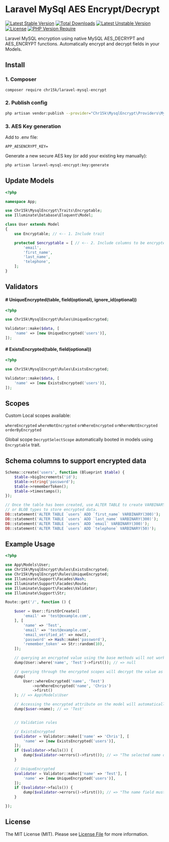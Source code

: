 # Laravel MySql AES Encrypt/Decrypt

[![Latest Stable Version](http://poser.pugx.org/chr15k/laravel-mysql-encrypt/v)](https://packagist.org/packages/chr15k/laravel-mysql-encrypt) [![Total Downloads](http://poser.pugx.org/chr15k/laravel-mysql-encrypt/downloads)](https://packagist.org/packages/chr15k/laravel-mysql-encrypt) [![Latest Unstable Version](http://poser.pugx.org/chr15k/laravel-mysql-encrypt/v/unstable)](https://packagist.org/packages/chr15k/laravel-mysql-encrypt) [![License](http://poser.pugx.org/chr15k/laravel-mysql-encrypt/license)](https://packagist.org/packages/chr15k/laravel-mysql-encrypt) [![PHP Version Require](http://poser.pugx.org/chr15k/laravel-mysql-encrypt/require/php)](https://packagist.org/packages/chr15k/laravel-mysql-encrypt)

Laravel MySQL encryption using native MySQL AES_DECRYPT and AES_ENCRYPT functions.
Automatically encrypt and decrypt fields in your Models.

## Install

### 1. Composer

```bash
composer require chr15k/laravel-mysql-encrypt
```

### 2. Publish config

```bash
php artisan vendor:publish --provider="Chr15k\MysqlEncrypt\Providers\MysqlEncryptServiceProvider"
```

### 3. AES Key generation

Add to .env file:

```
APP_AESENCRYPT_KEY=
```

Generate a new secure AES key (or add your existing key manually):

```bash
php artisan laravel-mysql-encrypt:key:generate
```

## Update Models

```php
<?php

namespace App;

use Chr15k\MysqlEncrypt\Traits\Encryptable;
use Illuminate\Database\Eloquent\Model;

class User extends Model
{
    use Encryptable; // <-- 1. Include trait

    protected $encryptable = [ // <-- 2. Include columns to be encrypted
        'email',
        'first_name',
        'last_name',
        'telephone',
    ];
}
```

## Validators

#### # UniqueEncrypted(table, field(optional), ignore_id(optional))

```php
<?php

use Chr15k\MysqlEncrypt\Rules\UniqueEncrypted;

Validator::make($data, [
    'name' => [new UniqueEncrypted('users')],
]);
```

#### # ExistsEncrypted(table, field(optional))

```php
<?php

use Chr15k\MysqlEncrypt\Rules\ExistsEncrypted;

Validator::make($data, [
    'name' => [new ExistsEncrypted('users')],
]);
```

## Scopes

Custom Local scopes available:

`whereEncrypted`
`whereNotEncrypted`
`orWhereEncrypted`
`orWhereNotEncrypted`
`orderByEncrypted`

Global scope `DecryptSelectScope` automatically booted in models using `Encryptable` trait.

## Schema columns to support encrypted data

```php
Schema::create('users', function (Blueprint $table) {
    $table->bigIncrements('id');
    $table->string('password');
    $table->rememberToken();
    $table->timestamps();
});

// Once the table has been created, use ALTER TABLE to create VARBINARY
// or BLOB types to store encrypted data.
DB::statement('ALTER TABLE `users` ADD `first_name` VARBINARY(300)');
DB::statement('ALTER TABLE `users` ADD `last_name` VARBINARY(300)');
DB::statement('ALTER TABLE `users` ADD `email` VARBINARY(300)');
DB::statement('ALTER TABLE `users` ADD `telephone` VARBINARY(50)');
```

## Example Usage

```php
<?php

use App\Models\User;
use Chr15k\MysqlEncrypt\Rules\ExistsEncrypted;
use Chr15k\MysqlEncrypt\Rules\UniqueEncrypted;
use Illuminate\Support\Facades\Hash;
use Illuminate\Support\Facades\Route;
use Illuminate\Support\Facades\Validator;
use Illuminate\Support\Str;

Route::get('/', function () {

    $user = User::firstOrCreate([
        'email' => 'test@example.com',
    ], [
        'name' => 'Test',
        'email' => 'test@example.com',
        'email_verified_at' => now(),
        'password' => Hash::make('password'),
        'remember_token' => Str::random(10),
    ]);

    // querying an encrypted value using the base methods will not work (as expected):
    dump(User::where('name', 'Test')->first()); // => null

    // querying through the encrypted scopes will decrypt the value as expected:
    dump(
        User::whereEncrypted('name', 'Test')
            ->orWhereEncrypted('name', 'Chris')
            ->first()
    ); // => App\Models\User

    // Accessing the encrypted attribute on the model will automatically decrypt the value:
    dump($user->name); // => 'Test'


    // Validation rules

    // ExistsEncrypted
    $validator = Validator::make(['name' => 'Chris'], [
        'name' => [new ExistsEncrypted('users')],
    ]);
    if ($validator->fails()) {
        dump($validator->errors()->first()); // => "The selected name does not exist"
    }

    // UniqueEncrypted
    $validator = Validator::make(['name' => 'Test'], [
        'name' => [new UniqueEncrypted('users')],
    ]);
    if ($validator->fails()) {
        dump($validator->errors()->first()); // => "The name field must be unique"
    }

});
```

## License

The MIT License (MIT). Please see [License File](https://github.com/chr15k/laravel-mysql-encrypt/blob/master/LICENSE) for more information.
